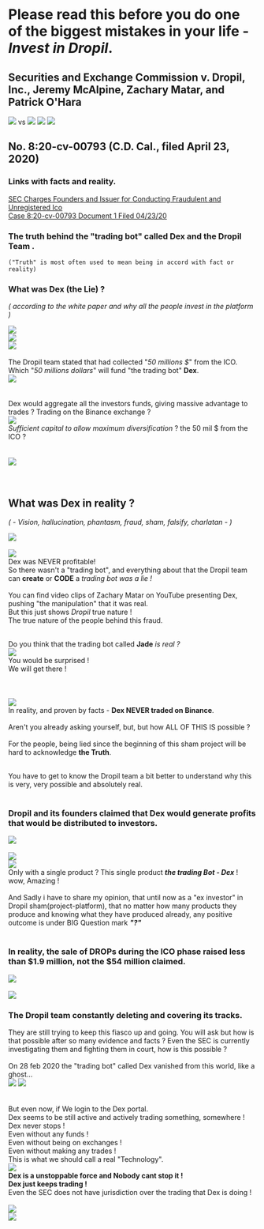 # Please read this before you do one of the biggest mistakes in your life - **_Invest in Dropil_**.

## Securities and Exchange Commission v. Dropil, Inc., Jeremy McAlpine, Zachary Matar, and Patrick O'Hara

![](assets/README-f7873337.png) vs ![](assets/README-63db68bd.png) ![](assets/README-7ebf97ad.png) ![](assets/README-b3d2deb4.png)

## No. 8:20-cv-00793 (C.D. Cal., filed April 23, 2020)

### Links with facts and reality.

[SEC Charges Founders and Issuer for Conducting Fraudulent and Unregistered Ico](https://www.sec.gov/litigation/litreleases/2020/lr24804.htm)<br>
[Case 8:20-cv-00793 Document 1 Filed 04/23/20](https://www.sec.gov/litigation/complaints/2020/comp24804.pdf)

### The truth behind the "trading bot" called Dex and the **Dropil Team** .<br>

`("Truth" is most often used to mean being in accord with fact or reality)`

### What was Dex (the Lie) ?<br>

_( according to the white paper and why all the people invest in the platform )_<br>

![](assets/README-450ec01a.png)<br>
![](assets/README-10ba05ef.png)<br>
![](assets/README-3ced58a7.png)<br>
<br>
The Dropil team stated that had collected "_50 millions $_" from the ICO. Which "_50 millions dollars_" will fund "the trading bot" **Dex**.<br>
![](assets/README-73b0c63d.png)<br>
<br>
<br>
Dex would aggregate all the investors funds, giving massive advantage to trades ? Trading on the Binance exchange ?<br>
![](assets/README-b9c645c3.png)<br>
_Sufficient capital to allow maximum diversification_ ? the 50 mil $ from the ICO ?<br>
<br>
<br>
![](assets/README-1e23556b.png)<br>
<br>
<br>

## What was Dex in reality ?<br>

_( - Vision, hallucination, phantasm, fraud, sham, falsify, charlatan - )_<br>

![](assets/README-d5e0dda0.png)<br><br>
![](assets/README-24c87cad.png)<br>
Dex was NEVER profitable!<br>
So there wasn't a "trading bot", and everything about that the Dropil team can **create** or **CODE** a _trading bot was a lie !_<br><br>
You can find video clips of Zachary Matar on YouTube presenting Dex, pushing "the manipulation" that it was real.<br>
But this just shows _Dropil_ true nature !<br>
The true nature of the people behind this fraud.<br><br>

Do you think that the trading bot called **Jade** _is real ?_<br>
![](assets/README-56e1f390.png)<br>
You would be surprised !<br>
We will get there !<br>
<br>
<br><br>
![](assets/README-6a905309.png)<br>
In reality, and proven by facts - **Dex NEVER traded on Binance**.<br><br>
Aren't you already asking yourself, but, but how ALL OF THIS IS possible ?<br><br>
For the people, being lied since the beginning of this sham project will be hard to acknowledge **the Truth**.<br>
<br>

You have to get to know the Dropil team a bit better to understand why this is very, very possible and absolutely real.<br>
<br>

### Dropil and its founders claimed that Dex would generate profits that would be distributed to investors.<br>

![](assets/README-163b669d.png)<br><br>
![](assets/README-e932bbc6.png)<br>
![](assets/README-398fc2d8.png)<br>
Only with a single product ? This single product **_the trading Bot - Dex_** ! wow, Amazing !<br><br>
And Sadly i have to share my opinion, that until now as a "ex investor" in Dropil sham(project-platform), that no matter how many products they produce and knowing what they have produced already, any positive outcome is under BIG Question mark **_"?"_**<br><br>

### In reality, the sale of DROPs during the ICO phase raised less than $1.9 million, not the $54 million claimed.<br>

![](assets/README-92feb876.png)<br><br>
![](assets/README-73b0c63d.png)

### The Dropil team constantly deleting and covering its tracks.<br>

They are still trying to keep this fiasco up and going. You will ask but how is that possible after so many evidence and facts ? Even the SEC is currently investigating them and fighting them in court, how is this possible ?<br><br>
On 28 feb 2020 the "trading bot" called Dex vanished from this world, like a ghost...<br>
![](assets/README-816c37a0.png) <!-- .element height="10%" width="10%" --> ![](assets/README-29f820cb.png) <!-- .element height="10%" width="10%" --><br><br><br>
But even now, if We login to the Dex portal.<br>
Dex seems to be still active and actively trading something, somewhere !<br>
Dex never stops !<br>
Even without any funds !<br>
Even without being on exchanges !<br>
Even without making any trades !<br>
This is what we should call a real "Technology".<br>
![](assets/README-cee8cad3.png)<br>
**Dex is a unstoppable force and Nobody cant stop it !**<br>
**Dex just keeps trading !**<br>
Even the SEC does not have jurisdiction over the trading that Dex is doing !<br><br>
![](assets/README-80484386.png)<br>
![](assets/README-ab89da7d.png)<br>
